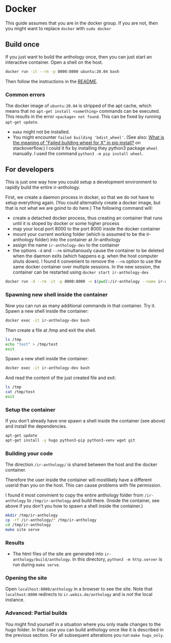 # Docker
This guide assumes that you are in the docker group. If you are not, then you might want to replace `docker` with `sudo docker`
## Build once
If you just want to build the anthology once, then you can just start an interactive container. Open a shell on the host. 
```bash
docker run -it --rm -p 8000:8000 ubuntu:20.04 bash
```
Then follow the instructions in the [README](https://github.com/ir-anthology/ir-anthology/blob/master/README.md).

### Common errors

The docker image of `ubuntu:20.04` is stripped of the apt cache, which means that no `apt-get install <something>` commands can be executed. This results in the error `<package> not found`. This can be fixed by running `apt-get update`.

- `make` might not be installed.
- You might encounter `failed building 'bdist_wheel'`. (See also: [What is the meaning of "Failed building wheel for X" in pip install?](https://stackoverflow.com/questions/53204916/what-is-the-meaning-of-failed-building-wheel-for-x-in-pip-install) on stackoverflow.) I could it fix by installing they python3 package `wheel` manually. I used the command `python3 -m pip install wheel`.


## For developers
This is just one way how you could setup a development environment to rapidly build the entire ir-anthology.

First, we create a daemon process in docker, so that we do not have to setup everything again. (You could alternativly create a docker image, but that is not what we are goind to do here.)
The following command will:
- create a detached docker process, thus creating an container that runs until it is stoped by docker or some higher process
- map your local port 8000 to the port 8000 inside the docker container
- mount your current working folder (which is assumed to be the ir-anthology folder) into the container at /ir-anthology
- assign the name `ir-anthology-dev` to the container
- the options `-d` and `--rm` simultanously cause the container to be deleted when the daemon exits (which happens e.g. when the host computer shuts down). I found it convenient to remove the `--rm` option to use the same docker container over multiple sessions. In the new session, the container can be restarted using `docker start ir-anthology-dev`
```bash
docker run -d --rm -it -p 8000:8000 -v $(pwd):/ir-anthology --name ir-anthology-dev ubuntu:20.04 bash -c "tail -f /dev/null"
```



### Spawning new shell inside the container
Now you can run as many additional commands in that container. Try it. Spawn a new shell inside the container:

```bash
docker exec -it ir-anthology-dev bash
```

Then create a file at /tmp and exit the shell.
```bash
ls /tmp
echo "test" > /tmp/test
exit
```

Spawn a new shell inside the container: 
```bash
docker exec -it ir-anthology-dev bash
```
And read the content of the just created file and exit:
```bash
ls /tmp
cat /tmp/test
exit
```
### Setup the container
If you don't already have one spawn a shell inside the container (see above) and install the dependencies.
```bash
apt-get update
apt-get install -y hugo python3-pip python3-venv wget git
```

### Building your code

The direction `/ir-anthology/` is shared between the host and the docker container.

Therefore the user inside the container will mostlikely have a different userid than you on the host. This can cause problems with file permission.

I found it most convinient to copy the entire anthology folder from `/ir-anthology` to `/tmp/ir-anthology` and build there.
(Inside the container, see above if you don't you how to spawn a shell inside the container.)

```bash
mkdir /tmp/ir-anthology
cp -rf /ir-anthology/* /tmp/ir-anthology
cd /tmp/ir-anthology
make site serve
```

### Results

- The html files of the site are generated into `ir-anthology/build/anthology`. In this directory, `python3 -m http.server` is run during `make serve`.

### Opening the site

Open `localhost:8000/anthology` in a browser to see the site. Note that `localhost:8000` redirects to `ir.webis.de/anthology` and is *not* the local instance.


### Advanced: Partial builds
You might find yourself in a situation where you only made changes to the hugo folder. In that case you can build anthology once like it is described in the previous section. For all subsequent alterations you run `make hugo_only`.

